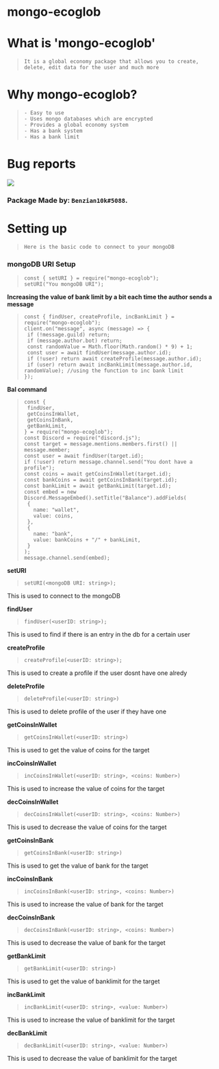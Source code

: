 # mongo-ecoglob

# What is 'mongo-ecoglob'
>```
>It is a global economy package that allows you to create, delete, edit data for the user and much more
>```

# Why mongo-ecoglob?
>```
>- Easy to use
>- Uses mongo databases which are encrypted
>- Provides a global economy system
>- Has a bank system
>- Has a bank limit
>```

# Bug reports

[![](https://media.discordapp.net/attachments/823572003625369631/865336387309404190/e7ab03bac23eb9b3f5bd67ba27ca7b08.gif)](https://discord.gg/BgbXymBReQ)

### Package Made by: `Benzian10k#5088`.

# Setting up
>```
>Here is the basic code to connect to your mongoDB
>```

### mongoDB URI Setup
>```
>const { setURI } = require("mongo-ecoglob");
>setURI("You mongoDB URI");
>```

**Increasing the value of bank limit by a bit each time the author sends a message**
>```
>const { findUser, createProfile, incBankLimit } = require("mongo-ecoglob");
>client.on("message", async (message) => {
>  if (!message.guild) return;
>  if (message.author.bot) return;
>  const randomValue = Math.floor(Math.random() * 9) + 1;
>  const user = await findUser(message.author.id);
>  if (!user) return await createProfile(message.author.id);
>  if (user) return await incBankLimit(message.author.id, randomValue); //using the function to inc bank limit
>});
>```

**Bal command**
>```
>const {
>  findUser,
>  getCoinsInWallet,
>  getCoinsInBank,
>  getBankLimit,
>} = require("mongo-ecoglob");
>const Discord = require("discord.js");
>const target = message.mentions.members.first() || message.member;
>const user = await findUser(target.id);
>if (!user) return message.channel.send("You dont have a profile");
>const coins = await getCoinsInWallet(target.id);
>const bankCoins = await getCoinsInBank(target.id);
>const bankLimit = await getBankLimit(target.id);
>const embed = new Discord.MessageEmbed().setTitle("Balance").addFields(
>  {
>    name: "wallet",
>    value: coins,
>  },
>  {
>    name: "bank",
>    value: bankCoins + "/" + bankLimit,
>  }
>);
>message.channel.send(embed);
>```

**setURI**
>```
>setURI(<mongoDB URI: string>);
>```
This is used to connect to the mongoDB

**findUser**

>```
>findUser(<userID: string>);
>```
This is used to find if there is an entry in the db for a certain user

**createProfile**

>```
>createProfile(<userID: string>);
>```
This is used to create a profile if the user dosnt have one alredy


**deleteProfile**

>```
>deleteProfile(<userID: string>)
>```
This is used to delete profile of the user if they have one

**getCoinsInWallet**

>```
>getCoinsInWallet(<userID: string>)
>```
This is used to get the value of coins for the target

**incCoinsInWallet**

>```
>incCoinsInWallet(<userID: string>, <coins: Number>)
>```
This is used to increase the value of coins for the target

**decCoinsInWallet**

>```
>decCoinsInWallet(<userID: string>, <coins: Number>)
>```
This is used to decrease the value of coins for the target

**getCoinsInBank**

>```
>getCoinsInBank(<userID: string>)
>```
This is used to get the value of bank for the target

**incCoinsInBank**

>```
>incCoinsInBank(<userID: string>, <coins: Number>)
>```
This is used to increase the value of bank for the target


**decCoinsInBank**

>```
>decCoinsInBank(<userID: string>, <coins: Number>)
>```

This is used to decrease the value of bank for the target

**getBankLimit**

>```
>getBankLimit(<userID: string>)
>```

This is used to get the value of banklimit for the target

**incBankLimit**

>```
>incBankLimit(<userID: string>, <value: Number>)
>```

This is used to increase the value of banklimit for the target

**decBankLimit**

>```
>decBankLimit(<userID: string>, <value: Number>)
>```

This is used to decrease the value of banklimit for the target
